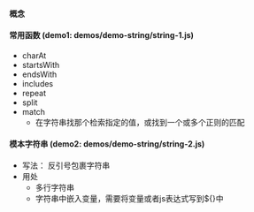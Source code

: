 #### 概念
#### 常用函数 (demo1: demos/demo-string/string-1.js)
* charAt
* startsWith
* endsWith
* includes
* repeat
* split
* match
    * 在字符串找那个检索指定的值，或找到一个或多个正则的匹配
#### 模本字符串 (demo2: demos/demo-string/string-2.js)
* 写法： 反引号包裹字符串
* 用处
    * 多行字符串
    * 字符串中嵌入变量，需要将变量或者js表达式写到${}中

    